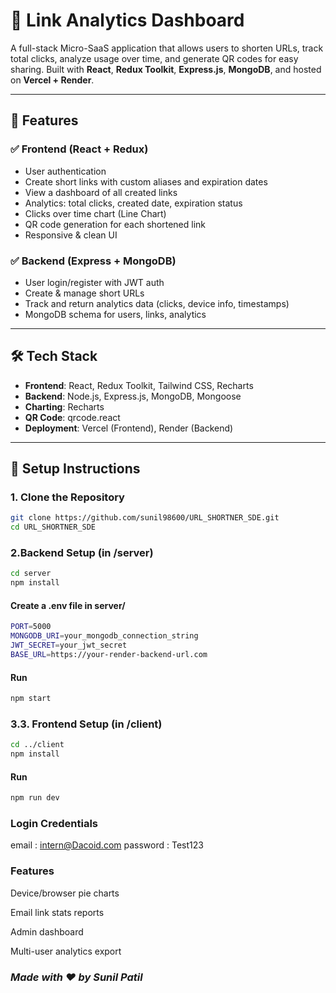 # 🔗 Link Analytics Dashboard

A full-stack Micro-SaaS application that allows users to shorten URLs, track total clicks, analyze usage over time, and generate QR codes for easy sharing. Built with **React**, **Redux Toolkit**, **Express.js**, **MongoDB**, and hosted on **Vercel + Render**.

---

## 🚀 Features

### ✅ Frontend (React + Redux)
- User authentication
- Create short links with custom aliases and expiration dates
- View a dashboard of all created links
- Analytics: total clicks, created date, expiration status
- Clicks over time chart (Line Chart)
- QR code generation for each shortened link
- Responsive & clean UI

### ✅ Backend (Express + MongoDB)
- User login/register with JWT auth
- Create & manage short URLs
- Track and return analytics data (clicks, device info, timestamps)
- MongoDB schema for users, links, analytics

---

## 🛠️ Tech Stack

- **Frontend**: React, Redux Toolkit, Tailwind CSS, Recharts
- **Backend**: Node.js, Express.js, MongoDB, Mongoose
- **Charting**: Recharts
- **QR Code**: qrcode.react
- **Deployment**: Vercel (Frontend), Render (Backend)

---

## 🔧 Setup Instructions

### 1. Clone the Repository

```bash
git clone https://github.com/sunil98600/URL_SHORTNER_SDE.git
cd URL_SHORTNER_SDE

```
### 2.Backend Setup (in /server)
```bash
cd server
npm install
```

#### Create a .env file in server/
```bash
PORT=5000
MONGODB_URI=your_mongodb_connection_string
JWT_SECRET=your_jwt_secret
BASE_URL=https://your-render-backend-url.com
```

#### Run
```bash
npm start
```
### 3.3. Frontend Setup (in /client)
```bash
cd ../client
npm install
```
#### Run
```bash
npm run dev
```

### Login Credentials
email : intern@Dacoid.com
password : Test123

### Features
Device/browser pie charts

Email link stats reports

Admin dashboard

Multi-user analytics export

### *Made with ❤️ by Sunil Patil*
